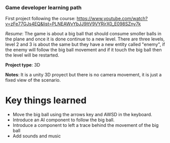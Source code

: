 ### Game developer learning path

First project following the course: https://www.youtube.com/watch?v=zFe77GJs4EQ&list=PLNEAWvYbJJ9ltV9VYRjrX0_E098SZny7k

_Resume_: The game is about a big ball that should consume smoller balls in the plane and once it is done continue to a new level. There are three levels, level 2 and 3 is about the same but they have a new entity called "enemy", if the enemy will follow the big ball movement and if it touch the big ball then the level will be restarted.

__Project type__: 3D 

__Notes__: It is a unity 3D proyect but there is no camera movement, it is just a fixed view of the scenario.

# Key things learned
 - Move the big ball using the arrows key and AWSD in the keyboard.
 - Introduce an AI component to follow the big ball.
 - Introduce a component to left a trace behind the movement of the big ball
 - Add sounds and music 
